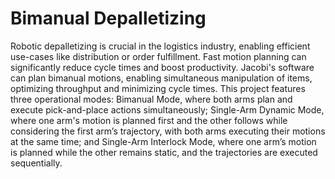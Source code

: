 # Bimanual Depalletizing

Robotic depalletizing is crucial in the logistics industry, enabling efficient use-cases like distribution or order fulfillment. Fast motion planning can significantly reduce cycle times and boost productivity. Jacobi's software can plan bimanual motions, enabling simultaneous manipulation of items, optimizing throughput and minimizing cycle times. This project features three operational modes: Bimanual Mode, where both arms plan and execute pick-and-place actions simultaneously; Single-Arm Dynamic Mode, where one arm's motion is planned first and the other follows while considering the first arm’s trajectory, with both arms executing their motions at the same time; and Single-Arm Interlock Mode, where one arm’s motion is planned while the other remains static, and the trajectories are executed sequentially.